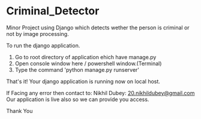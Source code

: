 # Criminal_Detector
 Minor Project using Django which detects wether the person is criminal or not by image processing.
 
 To run the django application.
 1. Go to root directory of application ehich have manage.py 
 2. Open console window here / powershell window.(Terminal)
 3. Type the command 'python manage.py runserver'
 
 That's it! Your django application is running now on local host.
 
 If Facing any error then contact to:
 Nikhil Dubey: 20.nikhildubey@gmail.com
 Our application is live also so we can provide you access.
 
 Thank You
 

